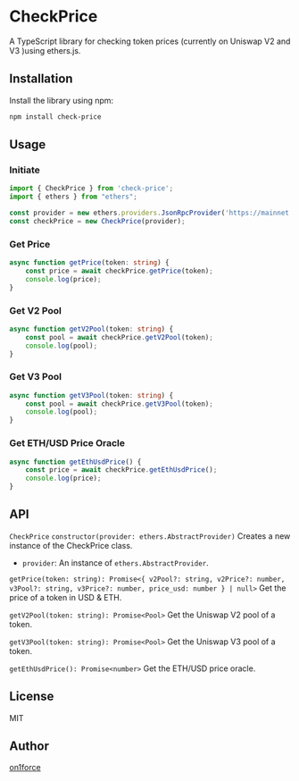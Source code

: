 # CheckPrice

A TypeScript library for checking token prices (currently on Uniswap V2 and V3 )using ethers.js.

## Installation

Install the library using npm:

```bash
npm install check-price
```

## Usage
### Initiate
```typescript
import { CheckPrice } from 'check-price';
import { ethers } from "ethers";

const provider = new ethers.providers.JsonRpcProvider('https://mainnet.infura.io/v3/your-infura-key');
const checkPrice = new CheckPrice(provider);
```

### Get Price
```typescript
async function getPrice(token: string) {
    const price = await checkPrice.getPrice(token);
    console.log(price);
}
```

### Get V2 Pool
```typescript
async function getV2Pool(token: string) {
    const pool = await checkPrice.getV2Pool(token);
    console.log(pool);
}
```

### Get V3 Pool
```typescript
async function getV3Pool(token: string) {
    const pool = await checkPrice.getV3Pool(token);
    console.log(pool);
}
```

### Get ETH/USD Price Oracle
```typescript
async function getEthUsdPrice() {
    const price = await checkPrice.getEthUsdPrice();
    console.log(price);
}
```

## API
`CheckPrice`
`constructor(provider: ethers.AbstractProvider)`
Creates a new instance of the CheckPrice class.

- `provider`: An instance of `ethers.AbstractProvider`.
  
`getPrice(token: string): Promise<{
v2Pool?: string,
v2Price?: number,
v3Pool?: string,
v3Price?: number,
price_usd: number
} | null>`
Get the price of a token in USD & ETH.

`getV2Pool(token: string): Promise<Pool>`
Get the Uniswap V2 pool of a token.

`getV3Pool(token: string): Promise<Pool>`
Get the Uniswap V3 pool of a token.

`getEthUsdPrice(): Promise<number>`
Get the ETH/USD price oracle.

## License
MIT

## Author
[on1force]("https://github.com/on1force")